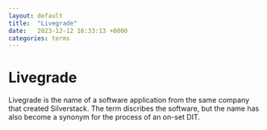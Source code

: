 ```yaml
---
layout: default
title:  "Livegrade"
date:   2023-12-12 16:33:13 +0000
categories: terms
---
```



# Livegrade

Livegrade is the name of a software application from the same company that created Silverstack. The term discribes the software, but the name has also become a synonym for the process of an on-set DIT. 

